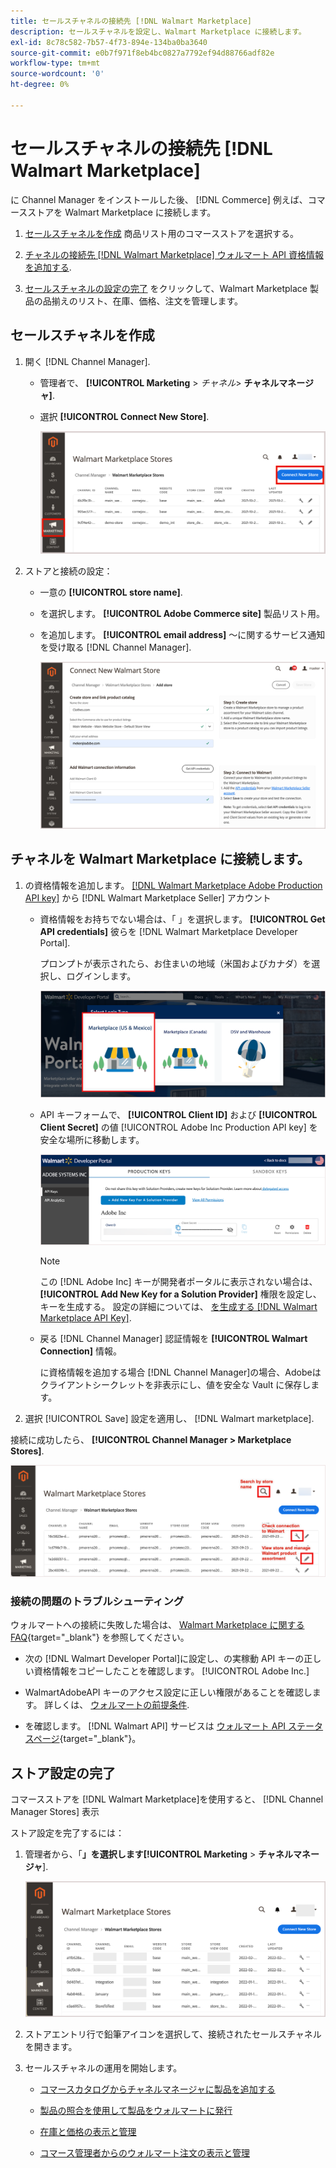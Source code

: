 ```yaml
---
title: セールスチャネルの接続先 [!DNL Walmart Marketplace]
description: セールスチャネルを設定し、Walmart Marketplace に接続します。
exl-id: 8c78c582-7b57-4f73-894e-134ba0ba3640
source-git-commit: e0b7f971f8eb4bc0827a7792ef94d88766adf82e
workflow-type: tm+mt
source-wordcount: '0'
ht-degree: 0%

---
```



# セールスチャネルの接続先 [!DNL Walmart Marketplace]

に Channel Manager をインストールした後、 [!DNL Commerce] 例えば、コマースストアを Walmart Marketplace に接続します。

1. [セールスチャネルを作成](#create-the-sales-channel) 商品リスト用のコマースストアを選択する。

1. [チャネルの接続先 [!DNL Walmart Marketplace] ウォルマート API 資格情報を追加する](#connect-the-channel-to-walmart-marketplace).

1. [セールスチャネルの設定の完了](#complete-store-setup) をクリックして、Walmart Marketplace 製品の品揃えのリスト、在庫、価格、注文を管理します。

## セールスチャネルを作成

1. 開く [!DNL Channel Manager].

   - 管理者で、 **[!UICONTROL Marketing** > _チャネル&#x200B;_> **チャネルマネージャ]**.

   - 選択 **[!UICONTROL Connect New Store]**.

      ![コマースストアの接続先 [!DNL Walmart Marketplace] から [!DNL Channel Manager]](assets/connect-commerce-store-to-marketplace.png)


1. ストアと接続の設定：

   - 一意の **[!UICONTROL store name]**.

   - を選択します。 **[!UICONTROL Adobe Commerce site]** 製品リスト用。

   - を追加します。 **[!UICONTROL email address]** ～に関するサービス通知を受け取る [!DNL Channel Manager].

      ![コマースとの接続を設定する [!DNL Walmart Marketplace] から [!DNL Channel Manager]](assets/configure-commerce-to-marketplace-connection.png)

## チャネルを Walmart Marketplace に接続します。

1. の資格情報を追加します。 [[!DNL Walmart Marketplace Adobe Production API key]](connect-marketplace.md#generate-a-walmart-marketplace-production-api-key) から [!DNL Walmart Marketplace Seller] アカウント

   - 資格情報をお持ちでない場合は、「 」を選択します。 **[!UICONTROL Get API credentials]** 彼らを [!DNL Walmart Marketplace Developer Portal].

      プロンプトが表示されたら、お住まいの地域（米国およびカナダ）を選択し、ログインします。

      ![[!DNL Walmart Marketplace] アカウントログイン](assets/walmart-marketplace-login-page.png)

   - API キーフォームで、 **[!UICONTROL Client ID]** および **[!UICONTROL Client Secret]** の値 [!UICONTROL Adobe Inc Production API key] を安全な場所に移動します。

      ![[!DNL Walmart Marketplace API key] 設定ページ](assets/walmart-api-key-management-form.png)

      >[!NOTE]
      >
      >この [!DNL Adobe Inc] キーが開発者ポータルに表示されない場合は、 **[!UICONTROL Add New Key for a Solution Provider]** 権限を設定し、キーを生成する。 設定の詳細については、 [を生成する [!DNL Walmart Marketplace API Key]](walmart-prerequisites.md#generate-a-walmart-marketplace-api-key).

   - 戻る [!DNL Channel Manager] 認証情報を **[!UICONTROL Walmart Connection]** 情報。

      に資格情報を追加する場合 [!DNL Channel Manager]の場合、Adobeはクライアントシークレットを非表示にし、値を安全な Vault に保存します。

1. 選択 [!UICONTROL Save] 設定を適用し、 [!DNL Walmart marketplace].

接続に成功したら、 **[!UICONTROL Channel Manager > Marketplace Stores]**.

![[!DNL Walmart Marketplace API key] 設定ページ](assets/manage-connected-stores.png)


### 接続の問題のトラブルシューティング

ウォルマートへの接続に失敗した場合は、 [Walmart Marketplace に関する FAQ](https://developer.walmart.com/faq/us/faq-auth/){target=&quot;_blank&quot;} を参照してください。

- 次の [!DNL Walmart Developer Portal]に設定し、の実稼動 API キーの正しい資格情報をコピーしたことを確認します。 [!UICONTROL Adobe Inc.]

- WalmartAdobeAPI キーのアクセス設定に正しい権限があることを確認します。 詳しくは、 [ウォルマートの前提条件](walmart-prerequisites.md##generate-a-walmart-marketplace-api-key).

- を確認します。 [!DNL Walmart API] サービスは [ウォルマート API ステータスページ](https://developer.walmart.com/us/whats-new/new-api-status-information-now-available/){target=&quot;_blank&quot;}。

## ストア設定の完了

コマースストアを [!DNL Walmart Marketplace]を使用すると、 [!DNL Channel Manager Stores] 表示

ストア設定を完了するには：

1. 管理者から、「**」を選択します&#x200B;[!UICONTROL Marketing** > **チャネルマネージャ**].

   ![[!DNL Walmart Marketplace API key] 設定ページ](assets/connect-commerce-store-config.png)

1. ストアエントリ行で鉛筆アイコンを選択して、接続されたセールスチャネルを開きます。

1. セールスチャネルの運用を開始します。

   - [コマースカタログからチャネルマネージャに製品を追加する](add-products-to-connected-channel.md)

   - [製品の照合を使用して製品をウォルマートに発行](publish-listings-to-marketplace.md)

   - [在庫と価格の表示と管理](inventory-and-price-updates.md)

   - [コマース管理者からのウォルマート注文の表示と管理](manage-orders.md)
